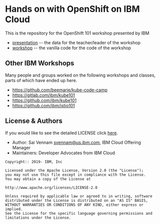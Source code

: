 # Hands on with OpenShift on IBM Cloud

This is the repository for the OpenShift 101 workshop presented by IBM

- [presentation](./presentation) -- the data for the teacher/leader of the workshop
- [workshop](./workshop) -- the vanilla code for the code of the workshop

## Other IBM Workshops

Many people and groups worked on the following workshops and classes, parts of which have ended up here.

* https://github.com/beemarie/kube-code-camp
* https://gitlab.com/ibm/kube101
* https://github.com/ibm/kube101
* https://github.com/ibm/istio101

## License & Authors

If you would like to see the detailed LICENSE click [here](LICENSE).

- Author: Sai Vennam <svennam@us.ibm.com>, IBM Cloud Offering Manager
- Maintainers: Developer Advocates from IBM Cloud

```
Copyright:: 2019- IBM, Inc

Licensed under the Apache License, Version 2.0 (the "License");
you may not use this file except in compliance with the License.
You may obtain a copy of the License at

http://www.apache.org/licenses/LICENSE-2.0

Unless required by applicable law or agreed to in writing, software
distributed under the License is distributed on an "AS IS" BASIS,
WITHOUT WARRANTIES OR CONDITIONS OF ANY KIND, either express or implied.
See the License for the specific language governing permissions and
limitations under the License.
```
